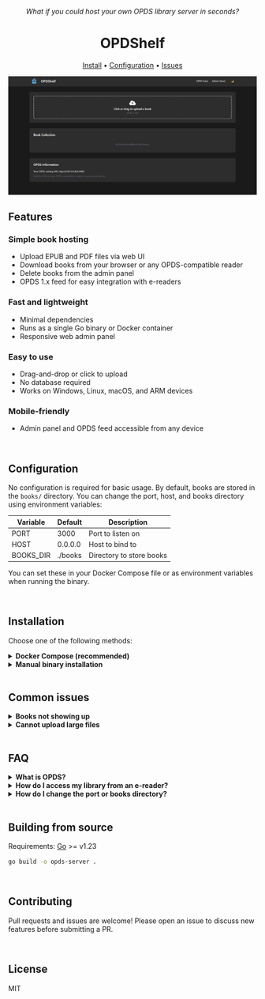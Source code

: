 <p align="center"><em>What if you could host your own OPDS library server in seconds?</em></p>
<h1 align="center">OPDShelf</h1>
<p align="center"><a href="#installation">Install</a> • <a href="#configuration">Configuration</a> • <a href="https://github.com/koalilla/opds-server/issues">Issues</a></p>

![](static/screenshot.png)

## Features

### Simple book hosting
* Upload EPUB and PDF files via web UI
* Download books from your browser or any OPDS-compatible reader
* Delete books from the admin panel
* OPDS 1.x feed for easy integration with e-readers

### Fast and lightweight
* Minimal dependencies
* Runs as a single Go binary or Docker container
* Responsive web admin panel

### Easy to use
* Drag-and-drop or click to upload
* No database required
* Works on Windows, Linux, macOS, and ARM devices

### Mobile-friendly
* Admin panel and OPDS feed accessible from any device

<br>

## Configuration

No configuration is required for basic usage. By default, books are stored in the `books/` directory. You can change the port, host, and books directory using environment variables:

| Variable    | Default      | Description                |
|-------------|--------------|----------------------------|
| PORT        | 3000         | Port to listen on          |
| HOST        | 0.0.0.0      | Host to bind to            |
| BOOKS_DIR   | ./books      | Directory to store books   |

You can set these in your Docker Compose file or as environment variables when running the binary.

<br>

## Installation

Choose one of the following methods:

<details>
<summary><strong>Docker Compose (recommended)</strong></summary>
<br>

Create a `docker-compose.yml` file:

```yaml
version: '3.8'
services:
  opds-server:
    image: koalilla/opds-server:latest
    container_name: opds-server
    ports:
      - "3000:3000"
    volumes:
      - ./books:/app/books
    restart: unless-stopped
    environment:
      - PORT=3000
      - HOST=0.0.0.0
      - BOOKS_DIR=/app/books
```

Then run:

```bash
docker compose up -d
```

Access the admin panel at [http://localhost:3000/admin](http://localhost:3000/admin)

</details>

<details>
<summary><strong>Manual binary installation</strong></summary>
<br>

1. Download the latest release for your OS from the [releases page](https://github.com/koalilla/opds-server/releases).
2. Extract the binary and run it:

```bash
./opds-server
```

3. Visit [http://localhost:3000/admin](http://localhost:3000/admin) to upload books.

</details>

<br>

## Common issues
<details>
<summary><strong>Books not showing up</strong></summary>
Make sure your files are in the correct `books/` directory and have the `.epub` or `.pdf` extension.
</details>

<details>
<summary><strong>Cannot upload large files</strong></summary>
The default upload limit is 100MB. For larger files, increase the server's max upload size in the code or reverse proxy.
</details>

<br>

## FAQ
<details>
<summary><strong>What is OPDS?</strong></summary>
OPDS (Open Publication Distribution System) is a standard for sharing digital books via web feeds, supported by many e-readers and apps.
</details>

<details>
<summary><strong>How do I access my library from an e-reader?</strong></summary>
Add your server's OPDS URL (shown in the admin panel) to your reader app.
</details>

<details>
<summary><strong>How do I change the port or books directory?</strong></summary>
Set the `PORT`, `HOST`, or `BOOKS_DIR` environment variables before starting the server.
</details>

<br>

## Building from source

Requirements: [Go](https://go.dev/dl/) >= v1.23

```bash
go build -o opds-server .
```

<br>

## Contributing

Pull requests and issues are welcome! Please open an issue to discuss new features before submitting a PR.

<br>

## License

MIT
